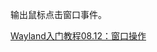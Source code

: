 输出鼠标点击窗口事件。

<a href="https://feater.top/wayland/wayland-input-shell-surface" target="_blank">Wayland入门教程08.12：窗口操作</a>
